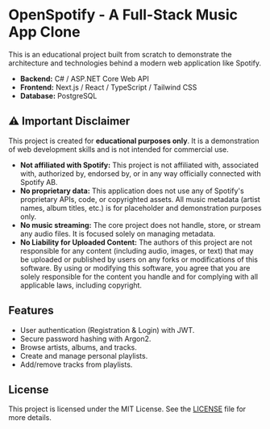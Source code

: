 ﻿# OpenSpotify - A Full-Stack Music App Clone

This is an educational project built from scratch to demonstrate the architecture and technologies behind a modern web application like Spotify.

- **Backend:** C# / ASP.NET Core Web API
- **Frontend:** Next.js / React / TypeScript / Tailwind CSS
- **Database:** PostgreSQL

## ⚠️ Important Disclaimer

This project is created for **educational purposes only**. It is a demonstration of web development skills and is not intended for commercial use.

- **Not affiliated with Spotify:** This project is not affiliated with, associated with, authorized by, endorsed by, or in any way officially connected with Spotify AB.
- **No proprietary data:** This application does not use any of Spotify's proprietary APIs, code, or copyrighted assets. All music metadata (artist names, album titles, etc.) is for placeholder and demonstration purposes only.
- **No music streaming:** The core project does not handle, store, or stream any audio files. It is focused solely on managing metadata.
- **No Liability for Uploaded Content:** The authors of this project are not responsible for any content (including audio, images, or text) that may be uploaded or published by users on any forks or modifications of this software. By using or modifying this software, you agree that you are solely responsible for the content you handle and for complying with all applicable laws, including copyright.

## Features

- User authentication (Registration & Login) with JWT.
- Secure password hashing with Argon2.
- Browse artists, albums, and tracks.
- Create and manage personal playlists.
- Add/remove tracks from playlists.

## License

This project is licensed under the MIT License. See the [LICENSE](LICENSE) file for more details.